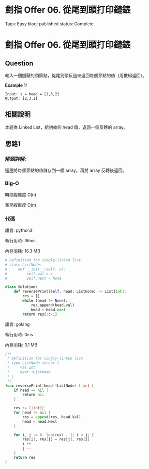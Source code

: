 # 劍指 Offer 06. 從尾到頭打印鏈錶

Tags: Easy
blog: published
status: Complete

# 劍指 Offer 06. 從尾到頭打印鏈錶

## Question

輸入一個鏈錶的頭節點，從尾到頭反過來返回每個節點的值（用數組返回）。

**Example 1:**

```
Input: s = head = [1,3,2]
Output: [2,3,1]

```

## 相關說明

本題為 Linked List，給初始的 head  值，返回一個反轉的 array。

## 思路1

### 解題詳解:

迴圈將每個節點的值儲存到一個 array，再將 array 反轉後返回。

### Big-O

時間複雜度 O(n)

空間複雜度 O(n)

### 代碼

語言: python3

執行用時: 36ms 

內存消耗: 16.3 MB

```python
# Definition for singly-linked list.
# class ListNode:
#     def __init__(self, x):
#         self.val = x
#         self.next = None

class Solution:
    def reversePrint(self, head: ListNode) -> List[int]:
        res = []
        while (head != None):
            res.append(head.val)
            head = head.next
        return res[::-1]
```

語言: golang

執行用時: 0ms 

內存消耗: 3.1 MB

```go
/**
 * Definition for singly-linked list.
 * type ListNode struct {
 *     Val int
 *     Next *ListNode
 * }
 */
func reversePrint(head *ListNode) []int {
    if head == nil {
        return nil
    }

    res := []int{}
    for head != nil {
        res = append(res, head.Val)
        head = head.Next
    }

    for i, j := 0, len(res) - 1; i < j; {
        res[i], res[j] = res[j], res[i]
        i ++
        j --
    }
    return res
}
```